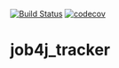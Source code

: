 [![Build Status](https://travis-ci.org/Ruslan-Popov/job4j_tracker.svg?branch=master)](https://travis-ci.org/Ruslan-Popov/job4j_tracker)
[![codecov](https://codecov.io/gh/Ruslan-Popov/job4j_tracker/branch/master/graph/badge.svg?token=T9E2UY5ZNR)](https://codecov.io/gh/Ruslan-Popov/job4j_tracker)

# job4j_tracker